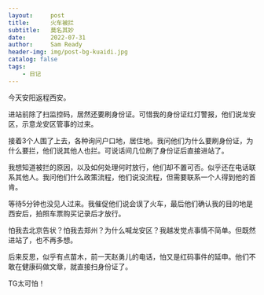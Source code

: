 ```yaml
---
layout:     post
title:      火车被拦
subtitle:   莫名其妙
date:       2022-07-31
author:     Sam Ready
header-img: img/post-bg-kuaidi.jpg
catalog: false
tags:
    - 日记
---
```


今天安阳返程西安。

进站前除了扫监控码，居然还要刷身份证。可惜我的身份证红灯警报，他们说龙安区，示意龙安区管事的过来。

接着3个人围了上去，各种询问户口地，居住地。我问他们为什么要刷身份证，为什么要拦，他们说其他人也拦。可说话间几位刷了身份证后直接进站了。

我想知道被拦的原因，以及如何处理何时放行，他们却不置可否。似乎还在电话联系其他人。我问他们什么政策流程，他们说没流程，但需要联系一个人得到他的首肯。

等待5分钟也没见人过来。我催促他们说会误了火车，最后他们确认我的目的地是西安后，拍照车票购买记录后才放行。

怕我去北京告状？怕我去郑州？为什么喊龙安区？我越发觉点事情不简单。但既然进站了，也不再多想。

后来反思，似乎有点苗木，前一天赵勇儿的电话，怕又是红码事件的延申。他们不敢在健康码做文章，就直接扫身份证了。

TG太可怕！
